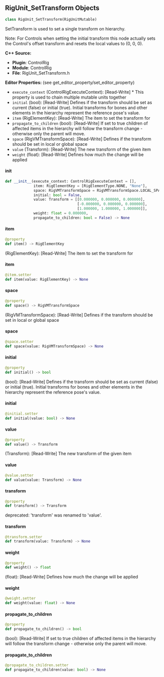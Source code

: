 ## RigUnit_SetTransform Objects

```python
class RigUnit_SetTransform(RigUnitMutable)
```

SetTransform is used to set a single transform on hierarchy.

Note: For Controls when setting the initial transform this node
actually sets the Control's offset transform and resets the local
values to (0, 0, 0).

**C++ Source:**

- **Plugin**: ControlRig
- **Module**: ControlRig
- **File**: RigUnit_SetTransform.h

**Editor Properties:** (see get_editor_property/set_editor_property)

- ``execute_context`` (ControlRigExecuteContext):  [Read-Write] * This property is used to chain multiple mutable units together
- ``initial`` (bool):  [Read-Write] Defines if the transform should be set as current (false) or initial (true).
  Initial transforms for bones and other elements in the hierarchy represent the reference pose's value.
- ``item`` (RigElementKey):  [Read-Write] The item to set the transform for
- ``propagate_to_children`` (bool):  [Read-Write] If set to true children of affected items in the hierarchy
  will follow the transform change - otherwise only the parent will move.
- ``space`` (RigVMTransformSpace):  [Read-Write] Defines if the transform should be set in local or global space
- ``value`` (Transform):  [Read-Write] The new transform of the given item
- ``weight`` (float):  [Read-Write] Defines how much the change will be applied

<a id="unreal.RigUnit_SetTransform.__init__"></a>

#### __init__

```python
def __init__(execute_context: ControlRigExecuteContext = [],
             item: RigElementKey = [RigElementType.NONE, "None"],
             space: RigVMTransformSpace = RigVMTransformSpace.LOCAL_SPACE,
             initial: bool = False,
             value: Transform = [[0.000000, 0.000000, 0.000000],
                                 [-0.000000, 0.000000, 0.000000],
                                 [1.000000, 1.000000, 1.000000]],
             weight: float = 0.000000,
             propagate_to_children: bool = False) -> None
```

<a id="unreal.RigUnit_SetTransform.item"></a>

#### item

```python
@property
def item() -> RigElementKey
```

(RigElementKey):  [Read-Write] The item to set the transform for

<a id="unreal.RigUnit_SetTransform.item"></a>

#### item

```python
@item.setter
def item(value: RigElementKey) -> None
```

<a id="unreal.RigUnit_SetTransform.space"></a>

#### space

```python
@property
def space() -> RigVMTransformSpace
```

(RigVMTransformSpace):  [Read-Write] Defines if the transform should be set in local or global space

<a id="unreal.RigUnit_SetTransform.space"></a>

#### space

```python
@space.setter
def space(value: RigVMTransformSpace) -> None
```

<a id="unreal.RigUnit_SetTransform.initial"></a>

#### initial

```python
@property
def initial() -> bool
```

(bool):  [Read-Write] Defines if the transform should be set as current (false) or initial (true).
Initial transforms for bones and other elements in the hierarchy represent the reference pose's value.

<a id="unreal.RigUnit_SetTransform.initial"></a>

#### initial

```python
@initial.setter
def initial(value: bool) -> None
```

<a id="unreal.RigUnit_SetTransform.value"></a>

#### value

```python
@property
def value() -> Transform
```

(Transform):  [Read-Write] The new transform of the given item

<a id="unreal.RigUnit_SetTransform.value"></a>

#### value

```python
@value.setter
def value(value: Transform) -> None
```

<a id="unreal.RigUnit_SetTransform.transform"></a>

#### transform

```python
@property
def transform() -> Transform
```

deprecated: 'transform' was renamed to 'value'.

<a id="unreal.RigUnit_SetTransform.transform"></a>

#### transform

```python
@transform.setter
def transform(value: Transform) -> None
```

<a id="unreal.RigUnit_SetTransform.weight"></a>

#### weight

```python
@property
def weight() -> float
```

(float):  [Read-Write] Defines how much the change will be applied

<a id="unreal.RigUnit_SetTransform.weight"></a>

#### weight

```python
@weight.setter
def weight(value: float) -> None
```

<a id="unreal.RigUnit_SetTransform.propagate_to_children"></a>

#### propagate_to_children

```python
@property
def propagate_to_children() -> bool
```

(bool):  [Read-Write] If set to true children of affected items in the hierarchy
will follow the transform change - otherwise only the parent will move.

<a id="unreal.RigUnit_SetTransform.propagate_to_children"></a>

#### propagate_to_children

```python
@propagate_to_children.setter
def propagate_to_children(value: bool) -> None
```

<a id="unreal.RigUnit_SetTranslation"></a>